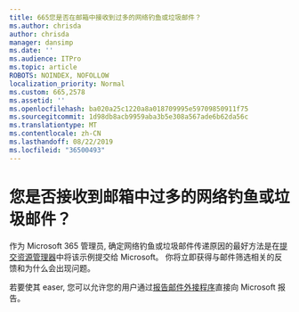 ```yaml
---
title: 665您是否在邮箱中接收到过多的网络钓鱼或垃圾邮件？
ms.author: chrisda
author: chrisda
manager: dansimp
ms.date: ''
ms.audience: ITPro
ms.topic: article
ROBOTS: NOINDEX, NOFOLLOW
localization_priority: Normal
ms.custom: 665,2578
ms.assetid: ''
ms.openlocfilehash: ba020a25c1220a8a018709995e59709850911f75
ms.sourcegitcommit: 1d98db8acb9959aba3b5e308a567ade6b62da56c
ms.translationtype: MT
ms.contentlocale: zh-CN
ms.lasthandoff: 08/22/2019
ms.locfileid: "36500493"
---
```

# <a name="are-you-receiving-too-much-phish-or-spam-in-your-mailbox"></a>您是否接收到邮箱中过多的网络钓鱼或垃圾邮件？

作为 Microsoft 365 管理员, 确定网络钓鱼或垃圾邮件传递原因的最好方法是在[提交资源管理器](https://protection.office.com/reportsubmission)中将该示例提交给 Microsoft。 你将立即获得与邮件筛选相关的反馈和为什么会出现问题。

若要使其 easer, 您可以允许您的用户通过[报告邮件外接程序](https://appsource.microsoft.com/product/office/WA104381180?src=office&tab=Overview)直接向 Microsoft 报告。
